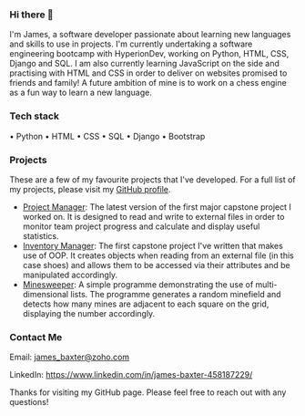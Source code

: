 ### Hi there 👋
I'm James, a software developer passionate about learning new languages and skills to use in projects. I'm currently undertaking a software engineering bootcamp with HyperionDev, working on Python, HTML, CSS, Django and SQL. I am also currently learning JavaScript on the side and practising with HTML and CSS in order to deliver on websites promised to friends and family! A future ambition of mine is to work on a chess engine as a fun way to learn a new language.
### Tech stack
• Python
• HTML
• CSS
• SQL
• Django
• Bootstrap
### Projects
These are a few of my favourite projects that I've developed. For a full list of my projects, please visit my [GitHub profile](https://github.com/sben0379?tab=repositories).
* [Project Manager](https://github.com/sben0379/TaskManager): The latest version of the first major capstone project I worked on. It is designed to read and write to external files in order to monitor team project progress and calculate and display useful statistics. 
* [Inventory Manager](https://github.com/sben0379/InventoryManager): The first capstone project I've written that makes use of OOP. It creates objects when reading from an external file (in this case shoes) and allows them to be accessed via their attributes and be manipulated accordingly. 
* [Minesweeper](https://github.com/sben0379/Minesweeper): A simple programme demonstrating the use of multi-dimensional lists. The programme generates a random minefield and detects how many mines are adjacent to each square on the grid, displaying the number accordingly. 
### Contact Me
Email: james_baxter@zoho.com

LinkedIn: https://www.linkedin.com/in/james-baxter-458187229/

Thanks for visiting my GitHub page. Please feel free to reach out with any questions!
